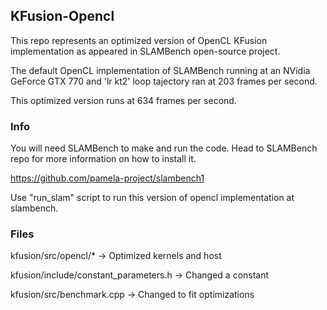 ## KFusion-Opencl
This repo represents an optimized version of OpenCL KFusion implementation as appeared in SLAMBench open-source project.

The default OpenCL implementation of SLAMBench running at an NVidia GeForce GTX 770 and 'lr kt2' loop tajectory ran at 203 frames per second. 

This optimized version runs at 634 frames per second. 

### Info
You will need SLAMBench to make and run the code. Head to SLAMBench repo for more information on how to install it. 

https://github.com/pamela-project/slambench1

Use "run_slam" script to run this version of opencl implementation at slambench.

### Files
kfusion/src/opencl/* -> Optimized kernels and host

kfusion/include/constant_parameters.h -> Changed a constant

kfusion/src/benchmark.cpp -> Changed to fit optimizations



